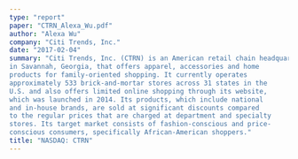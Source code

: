 ```yaml
---
type: "report"
paper: "CTRN_Alexa_Wu.pdf"
author: "Alexa Wu"
company: "Citi Trends, Inc."
date: "2017-02-04"
summary: "Citi Trends, Inc. (CTRN) is an American retail chain headquartered
in Savannah, Georgia, that offers apparel, accessories and home
products for family‐oriented shopping. It currently operates
approximately 533 brick‐and‐mortar stores across 31 states in the
U.S. and also offers limited online shopping through its website,
which was launched in 2014. Its products, which include national
and in‐house brands, are sold at significant discounts compared
to the regular prices that are charged at department and specialty
stores. Its target market consists of fashion‐conscious and price‐
conscious consumers, specifically African‐American shoppers."
title: "NASDAQ: CTRN"
---
```

